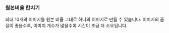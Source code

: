 ### 원본비율 합치기

최대 10개의 이미지를 원본 비율 그대로 하나의 이미지로 만들 수 있습니다.
이미지의 품질이 좋을수록, 이미지 개수가 많을수록 시간이 조금 더 소요됩니다.
